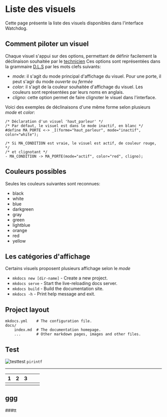 # Liste des visuels

Cette page présente la liste des visuels disponibles dans l'interface Watchdog.

## Comment piloter un visuel

Chaque visuel s'appui sur des options, permettant de définir facilement la déclinaison souhaitée par le [technicien](/users.md)
Ces options sont représentées dans la grammaire [D.L.S](/dls.md) par les mots clefs suivants:

* *mode*: il s'agit du mode principal d'affichage du visuel. Pour une porte, il peut s'agir du mode *ouverte* ou *fermée*
* *color*: il s'agit de la couleur souhaitée d'affichage du visuel. Les couleurs sont représentées par leurs noms en anglais.
* *cligno*: cette option permet de faire clignoter le visuel dans l'interface.

Voici des exemples de déclinaisons d'une même forme selon plusieurs *mode* et *color*:

    /* Déclaration d'un visuel 'haut_parleur' */
    /* Par défaut, le visuel est dans le mode inactif, en blanc */
    #define MA_PORTE <-> _I(forme="haut_parleur", mode="inactif", color="white");

    /* Si MA_CONDITION est vraie, le visuel est actif, de couleur rouge, */
    /* et clignotant */
    - MA_CONDITION -> MA_PORTE(mode="actif", color="red", cligno);

## Couleurs possibles

Seules les couleurs suivantes sont reconnues:

* black
* white
* blue
* darkgreen
* gray
* green
* lightblue
* orange
* red
* yellow

## Les catégories d'affichage

Certains visuels proposent plusieurs affichage selon le *mode*
* `mkdocs new [dir-name]` - Create a new project.
* `mkdocs serve` - Start the live-reloading docs server.
* `mkdocs build` - Build the documentation site.
* `mkdocs -h` - Print help message and exit.

## Project layout

    mkdocs.yml    # The configuration file.
    docs/
        index.md  # The documentation homepage.
        ...       # Other markdown pages, images and other files.

## Test

![testtest](https://svn.abls-habitat.fr/repo/Watchdog/prod/Watchdogd/IHM/img/bouton_io_green.png "Title")
`pirintf`

---------------------
| 1 | 2 | 3 |   |   |
|---|---|---|---|---|
|   |   |   |

ggg
---
###tt

